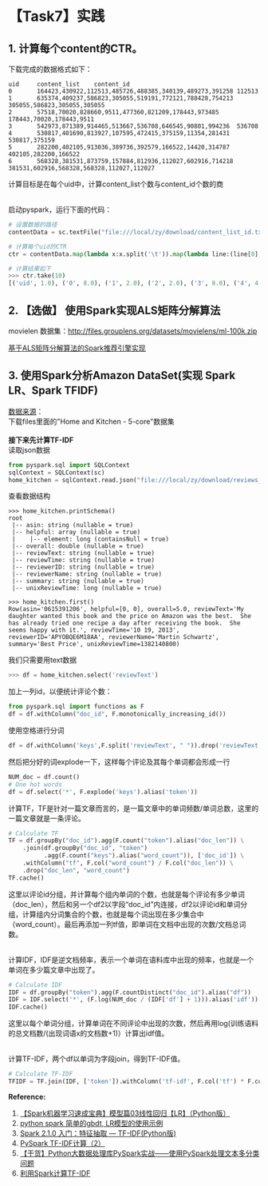 # 【Task7】实践

## 1. 计算每个content的CTR。

下载完成的数据格式如下：
```
uid     content_list    content_id
0       164423,430922,112513,485726,488385,340139,489273,391258 112513
1       635374,409237,586823,305055,519191,772121,788428,754213 305055,586823,305055,305055
2       57518,70020,828660,9511,477360,821209,178443,973485     178443,70020,178443,9511
3       542973,871389,914465,513667,536708,646545,90801,994236  536708
4       530817,401690,813927,107595,472415,375159,11354,281431  530817,375159
5       282200,402105,913036,389736,392579,166522,14420,314787  402105,282200,166522
6       568328,381531,873759,157884,812936,112027,602916,714218 381531,602916,568328,568328,112027,112027
```
计算目标是在每个uid中，计算content_list个数与content_id个数的商<br><br>

启动pyspark，运行下面的代码：
```Python
# 设置数据的路径
contentData = sc.textFile("file:///local/zy/download/content_list_id.txt")

# 计算每个uid的CTR
ctr = contentData.map(lambda x:x.split('\t')).map(lambda line:(line[0], len(line[1].split(','))/len(line[2].split(','))))

# 计算结果如下
>>> ctr.take(10)
[('uid', 1.0), ('0', 8.0), ('1', 2.0), ('2', 2.0), ('3', 8.0), ('4', 4.0), ('5', 2.6666666666666665), ('6', 1.3333333333333333), ('7', 2.0), ('8', 2.0)]

```

## 2. 【选做】 使用Spark实现ALS矩阵分解算法
movielen 数据集：http://files.grouplens.org/datasets/movielens/ml-100k.zip

 [基于ALS矩阵分解算法的Spark推荐引擎实现](https://www.cnblogs.com/muchen/p/6882465.html)

## 3. 使用Spark分析Amazon DataSet(实现 Spark LR、Spark TFIDF)
[数据来源](http://jmcauley.ucsd.edu/data/amazon/)：<br>
下载files里面的"Home and Kitchen - 5-core"数据集<br><br>
**接下来先计算TF-IDF**<br>
读取json数据
```Python
from pyspark.sql import SQLContext
sqlContext = SQLContext(sc)
home_kitchen = sqlContext.read.json("file:///local/zy/download/reviews_Home_and_Kitchen_5.json")
```
查看数据结构
```
>>> home_kitchen.printSchema()
root
 |-- asin: string (nullable = true)
 |-- helpful: array (nullable = true)
 |    |-- element: long (containsNull = true)
 |-- overall: double (nullable = true)
 |-- reviewText: string (nullable = true)
 |-- reviewTime: string (nullable = true)
 |-- reviewerID: string (nullable = true)
 |-- reviewerName: string (nullable = true)
 |-- summary: string (nullable = true)
 |-- unixReviewTime: long (nullable = true)

>>> home_kitchen.first()
Row(asin='0615391206', helpful=[0, 0], overall=5.0, reviewText='My daughter wanted this book and the price on Amazon was the best.  She has already tried one recipe a day after receiving the book.  She seems happy with it.', reviewTime='10 19, 2013', reviewerID='APYOBQE6M18AA', reviewerName='Martin Schwartz', summary='Best Price', unixReviewTime=1382140800)

```
我们只需要用text数据
```Python
>>> df = home_kitchen.select('reviewText')
```
加上一列id，以便统计评论个数：
```Python
from pyspark.sql import functions as F
df = df.withColumn("doc_id", F.monotonically_increasing_id())
```
使用空格进行分词
```Python
df = df.withColumn('keys',F.split('reviewText', " ")).drop('reviewText')
```
然后把分好的词explode一下，这样每个评论及其每个单词都会形成一行
```Python
NUM_doc = df.count()
# One hot words
df = df.select('*', F.explode('keys').alias('token'))
```
计算TF，TF是针对一篇文章而言的，是一篇文章中的单词频数/单词总数，这里的一篇文章就是一条评论。
```Python
# Calculate TF
TF = df.groupBy("doc_id").agg(F.count("token").alias("doc_len")) \
    .join(df.groupBy("doc_id", "token")
          .agg(F.count("keys").alias("word_count")), ['doc_id']) \
    .withColumn("tf", F.col("word_count") / F.col("doc_len")) \
    .drop("doc_len", "word_count")
TF.cache()
```
这里以评论id分组，并计算每个组内单词的个数，也就是每个评论有多少单词（doc_len），然后和另一个df2以字段“doc_id”内连接，df2以评论id和单词分组，计算组内分词集合的个数，也就是每个词出现在多少集合中（word_count）。最后再添加一列tf值，即单词在文档中出现的次数/文档总词数。<br><br>

计算IDF，IDF是逆文档频率，表示一个单词在语料库中出现的频率，也就是一个单词在多少篇文章中出现了。
```Python
# Calculate IDF
IDF = df.groupBy("token").agg(F.countDistinct("doc_id").alias("df"))
IDF = IDF.select('*', (F.log(NUM_doc / (IDF['df'] + 1))).alias('idf'))
IDF.cache()
```
这里以每个单词分组，计算单词在不同评论中出现的次数，然后再用log(训练语料的总文档数/(出现词语x的文档数+1)）计算出idf值。<br><br>

计算TF-IDF，两个df以单词为字段join，得到TF-IDF值。
```Python
# Calculate TF-IDF
TFIDF = TF.join(IDF, ['token']).withColumn('tf-idf', F.col('tf') * F.col('idf'))
```


**Reference:**<br>
1. [【Spark机器学习速成宝典】模型篇03线性回归【LR】（Python版） ](https://www.cnblogs.com/itmorn/p/8023396.html)<br>
2. [python spark 简单的gbdt, LR模型的使用示例](https://blog.csdn.net/qq_36480160/article/details/82013975)<br>
3. [Spark 2.1.0 入门：特征抽取 — TF-IDF(Python版)](http://dblab.xmu.edu.cn/blog/1766-2/)<br>
4. [PySpark TF-IDF计算（2）](https://blog.csdn.net/macanv/article/details/87731785)<br>
5. [【干货】Python大数据处理库PySpark实战——使用PySpark处理文本多分类问题](https://cloud.tencent.com/developer/article/1096712)<br>
6. [利用Spark计算TF-IDF ](https://fuhailin.github.io/Calculating-TF-IDF-With-Apache-Spark/)<br>

<br>









